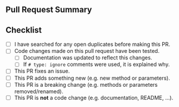 ## Pull Request Summary

<!-- Describe what this pull request is for, make sure you answer all of these:
- Does it add anything new?
- Does it fix any issues?
-->

## Checklist

<!-- Put an x inside [ ] to check it. It should end up with something like: [x] -->

- [ ] I have searched for any open duplicates before making this PR.
- [ ] Code changes made on this pull request have been tested.
    - [ ] Documentation was updated to reflect this changes.
    - [ ] If ``# type: ignore`` comments were used, it is explained why.
- [ ] This PR fixes an issue.
- [ ] This PR adds something new (e.g. new method or parameters).
- [ ] This PR is a breaking change (e.g. methods or parameters removed/renamed).
- [ ] This PR is **not** a code change (e.g. documentation, README, ...).
